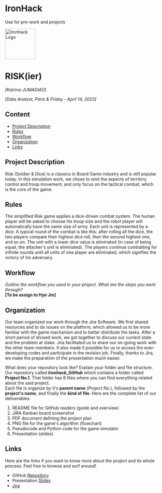 # IronHack
Use for pre-work and projects

<img src="https://bit.ly/2VnXWr2" alt="Ironhack Logo" width="100"/>

# RISK(ier)
*[Katrina JUMADIAO]*

*[Data Analyst, Paris & Friday - April 14, 2023]*

## Content
- [Project Description](#project-description)
- [Rules](#rules)
- [Workflow](#workflow)
- [Organization](#organization)
- [Links](#links)

## Project Description
Risk (Soldier & Dice) is a classics in Board Game industry and is still popular today. In this simulation work, we chose to omit the aspects of territory control and troop movement, and only focus on the tactical combat, which is the core of the game.

## Rules
The simplified Risk game applies a dice-driven combat system. The human player will be asked to choose his troop size and the robot player will automatically have the same size of army. Each unit is represented by a dice. A typical round of the combat is like this: after rolling all the dice, the two players compare their highest dice roll, then the second highest one, and so on. The unit with a lower dice value is eliminated (in case of being equal, the attacker's unit is eliminated). The players continue combatting for infinite rounds until all units of one player are eliminated, which signifies the victory of his adversary.

## Workflow
_Outline the workflow you used in your project. What are the steps you went through?_ <br>
**[To be assign to Hye Jin]**

## Organization
Our team organized our work through the Jira Software. We first shared resources and to do issues on the platform, which allowed us to be more familiar with the game machanism and to better distribute the tasks. After a short period of divised work, we got together to discuss our current state and the problem at stake. Jira facilitated us to share our on-going work with the other team members. It also made it possible for us to access the ever-developing codes and participate in the revision job. Finally, thanks to Jira, we make the preparation of the presentation much easier.

What does your repository look like? Explain your folder and file structure.
Our repository called ***Ironhack_GitHub*** which contains a folder called **Project No.1**. That folder has 6 files where you can find everything related about the said project. <br>
Each file is organize by it's **parent name** (*Project No.*), followed by the **project's name**, and finally the **kind of file**. Here are the complete list of our deliverables:
1. README file for GitHub readers (guide and overview)
2. JIRA Kanban board screenshot
3. PDF document defining the project plan
4. PNG file for the game's algorithm (flowchart)
5. Pseudocode and Python code for the game simulator
6. Presentation (slides)

## Links
Here are the links if you want to know more about the project and its whole process. Feel free to browse and surf around!

- GitHub [Repository](https://github.com/KatrinaJMD/IronHack_GitHub.git)  
- Presentation [Slides](https://www.canva.com/design/DAFgNUnnOU4/zmPf7wwokw32n-ax0ZIlHQ/view#1)  
- [Jira](https://sidechix.atlassian.net/jira/software/projects/DA/boards/1)  
